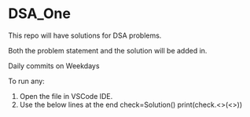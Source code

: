 # DSA_One
This repo will have solutions for DSA problems.

Both the problem statement and the solution will be added in.

Daily commits on Weekdays

To run any:
1. Open the file in VSCode IDE.
2. Use the below lines at the end
    check=Solution()
    print(check.<<Method>>(<<args>>))
